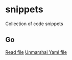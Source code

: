 # snippets
Collection of code snippets

## Go

[Read file](https://github.com/saromanov/snippets/blob/master/go/files/read.go)
[Unmarshal Yaml file](https://github.com/saromanov/snippets/blob/master/go/yaml/main.go)
